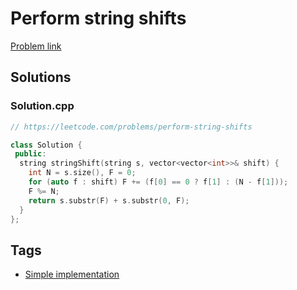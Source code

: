 # Perform string shifts

[Problem link](https://leetcode.com/problems/perform-string-shifts)

## Solutions


### Solution.cpp
```cpp
// https://leetcode.com/problems/perform-string-shifts

class Solution {
 public:
  string stringShift(string s, vector<vector<int>>& shift) {
    int N = s.size(), F = 0;
    for (auto f : shift) F += (f[0] == 0 ? f[1] : (N - f[1]));
    F %= N;
    return s.substr(F) + s.substr(0, F);
  }
};
```
## Tags

* [Simple implementation](/README.md#Simple_implementation)

